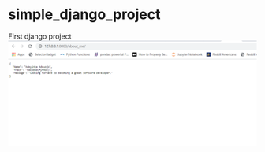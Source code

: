 # simple_django_project
First django project
![About Me Image](https://github.com/adeywojo/simple_django_project/blob/main/mysite/images/about_me.png)
